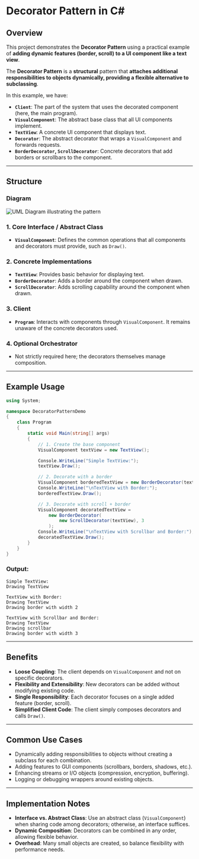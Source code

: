 # **Decorator Pattern** in **C#**

## Overview

This project demonstrates the **Decorator Pattern** using a practical example of **adding dynamic features (border, scroll) to a UI component like a text view**.

The **Decorator Pattern** is a **structural** pattern that **attaches additional responsibilities to objects dynamically, providing a flexible alternative to subclassing**.

In this example, we have:

* **`Client`**: The part of the system that uses the decorated component (here, the main program).
* **`VisualComponent`**: The abstract base class that all UI components implement.
* **`TextView`**: A concrete UI component that displays text.
* **`Decorator`**: The abstract decorator that wraps a `VisualComponent` and forwards requests.
* **`BorderDecorator`, `ScrollDecorator`**: Concrete decorators that add borders or scrollbars to the component.

---

## Structure

### Diagram

![UML Diagram illustrating the pattern](diagram_placeholder.png)

### 1. Core Interface / Abstract Class

* **`VisualComponent`**: Defines the common operations that all components and decorators must provide, such as `Draw()`.

### 2. Concrete Implementations

* **`TextView`**: Provides basic behavior for displaying text.
* **`BorderDecorator`**: Adds a border around the component when drawn.
* **`ScrollDecorator`**: Adds scrolling capability around the component when drawn.

### 3. Client

* **`Program`**: Interacts with components through `VisualComponent`. It remains unaware of the concrete decorators used.

### 4. Optional Orchestrator

* Not strictly required here; the decorators themselves manage composition.

---

## Example Usage

```csharp
using System;

namespace DecoratorPatternDemo
{
    class Program
    {
        static void Main(string[] args)
        {
            // 1. Create the base component
            VisualComponent textView = new TextView();

            Console.WriteLine("Simple TextView:");
            textView.Draw();

            // 2. Decorate with a border
            VisualComponent borderedTextView = new BorderDecorator(textView, 2);
            Console.WriteLine("\nTextView with Border:");
            borderedTextView.Draw();

            // 3. Decorate with scroll + border
            VisualComponent decoratedTextView =
                new BorderDecorator(
                    new ScrollDecorator(textView), 3
                );
            Console.WriteLine("\nTextView with Scrollbar and Border:");
            decoratedTextView.Draw();
        }
    }
}
```

### Output:

```
Simple TextView:
Drawing TextView

TextView with Border:
Drawing TextView
Drawing border with width 2

TextView with Scrollbar and Border:
Drawing TextView
Drawing scrollbar
Drawing border with width 3
```

---

## Benefits

* **Loose Coupling**: The client depends on `VisualComponent` and not on specific decorators.
* **Flexibility and Extensibility**: New decorators can be added without modifying existing code.
* **Single Responsibility**: Each decorator focuses on a single added feature (border, scroll).
* **Simplified Client Code**: The client simply composes decorators and calls `Draw()`.

---

## Common Use Cases

* Dynamically adding responsibilities to objects without creating a subclass for each combination.
* Adding features to GUI components (scrollbars, borders, shadows, etc.).
* Enhancing streams or I/O objects (compression, encryption, buffering).
* Logging or debugging wrappers around existing objects.

---

## Implementation Notes

* **Interface vs. Abstract Class**: Use an abstract class (`VisualComponent`) when sharing code among decorators; otherwise, an interface suffices.
* **Dynamic Composition**: Decorators can be combined in any order, allowing flexible behavior.
* **Overhead**: Many small objects are created, so balance flexibility with performance needs.
